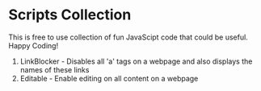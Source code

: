 # Scripts Collection

This is free to use collection of fun JavaScipt code that 
could be useful. Happy Coding!

1) LinkBlocker - Disables all 'a' tags on a webpage
                 and also displays the names of these links
2) Editable - Enable editing on all content on a webpage